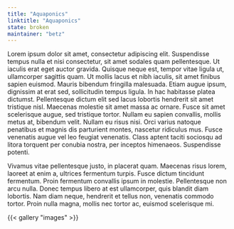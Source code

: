```yaml
---
title: "Aquaponics"
linktitle: "Aquaponics"
state: broken
maintainer: "betz"
---
```


Lorem ipsum dolor sit amet, consectetur adipiscing elit. Suspendisse tempus nulla et nisi consectetur, sit amet sodales quam pellentesque. Ut iaculis erat eget auctor gravida. Quisque neque est, tempor vitae ligula ut, ullamcorper sagittis quam. Ut mollis lacus et nibh iaculis, sit amet finibus sapien euismod. Mauris bibendum fringilla malesuada. Etiam augue ipsum, dignissim at erat sed, sollicitudin tempus ligula. In hac habitasse platea dictumst. Pellentesque dictum elit sed lacus lobortis hendrerit sit amet tristique nisl. Maecenas molestie sit amet massa ac ornare. Fusce sit amet scelerisque augue, sed tristique tortor. Nullam eu sapien convallis, mollis metus at, bibendum velit. Nullam eu risus nisi. Orci varius natoque penatibus et magnis dis parturient montes, nascetur ridiculus mus. Fusce venenatis augue vel leo feugiat venenatis. Class aptent taciti sociosqu ad litora torquent per conubia nostra, per inceptos himenaeos. Suspendisse potenti.

Vivamus vitae pellentesque justo, in placerat quam. Maecenas risus lorem, laoreet at enim a, ultrices fermentum turpis. Fusce dictum tincidunt fermentum. Proin fermentum convallis ipsum in molestie. Pellentesque non arcu nulla. Donec tempus libero at est ullamcorper, quis blandit diam lobortis. Nam diam neque, hendrerit et tellus non, venenatis commodo tortor. Proin nulla magna, mollis nec tortor ac, euismod scelerisque mi.


{{< gallery "images" >}}
